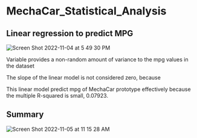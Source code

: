 # MechaCar_Statistical_Analysis

## Linear regression to predict MPG

![Screen Shot 2022-11-04 at 5 49 30 PM](https://user-images.githubusercontent.com/108419097/200080113-762b8a34-541e-4dc6-9fef-2c9973514a20.png)

Variable provides a non-random amount of variance to the mpg values in the dataset

The slope of the linear model is not considered zero, because 

This linear model predict mpg of MechaCar prototype effectively because the multiple R-squared is small, 0.07923.

## Summary

![Screen Shot 2022-11-05 at 11 15 28 AM](https://user-images.githubusercontent.com/108419097/200126900-edcde489-5670-46bd-b90f-39c44864e781.png)
